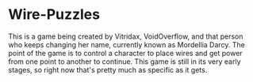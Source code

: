 # Wire-Puzzles
This is a game being created by Vitridax, VoidOverflow, and that person who keeps changing her name, currently known as Mordellia Darcy. The point of the game is to control a character to place wires and get power from one point to another to continue. This game is still in its very early stages, so right now that's pretty much as specific as it gets.
